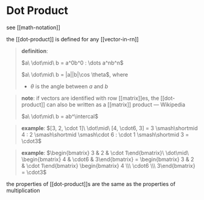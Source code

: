 # Dot Product

see [[math-notation]]

the [[dot-product]] is defined for any [[vector-in-rn]]

> **definition**:
>
> $a\ \dot\mid\ b = a^0b^0 : \dots a^nb^n$
>
> $a\ \dot\mid\ b = |a||b|\cos \theta$, where
>
> - $\theta$ is the angle between $a$ and $b$

> **note**: if vectors are identified with row [[matrix]]es, the [[dot-product]] can also be written as a [[matrix]] product &mdash; Wikipedia
>
> $a\ \dot\mid\ b = ab^\intercal$

> **example**: $[3, 2, \cdot 1]\ \dot\mid\ [4, \cdot6, 3] = 3 \smash\shortmid 4 : 2 \smash\shortmid \smash\cdot 6 : \cdot 1 \smash\shortmid 3 = \cdot3$

> **example**: $\begin{bmatrix} 3 & 2 & \cdot 1\end{bmatrix}\ \dot\mid\ \begin{bmatrix} 4 & \cdot6 & 3\end{bmatrix} = \begin{bmatrix} 3 & 2 & \cdot 1\end{bmatrix} \begin{bmatrix} 4 \\\  \cdot6 \\\  3\end{bmatrix} = \cdot3$

the properties of [[dot-product]]s are the same as the properties of multiplication

